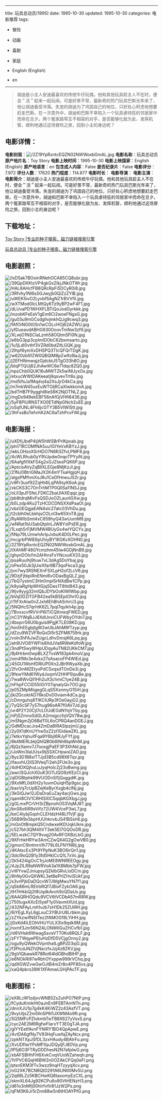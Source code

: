 
---
title: 玩具总动员(1995)
date: 1995-10-30
updated: 1995-10-30
categories: 电影推荐
tags:
- 冒险
- 动画
- 喜剧
- 家庭

- English (English)
- en
---


> 胡迪是小主人安迪最喜欢的传统牛仔玩偶，他和其他玩具趁主人不在时，便会＂活＂起来一起玩闹。可是好景不常，最新奇的热门玩具巴斯光年来了，他让胡迪备受冷落。失宠的胡迪为了巩固自己的地位，只好处心积虑地想要赶走巴斯。在一次意外中，胡迪和巴斯不幸陷入一个玩具虐待狂的邻居家中而命在旦夕。两个冤家路窄互不相容的对手，是否能够化敌为友、发挥机智，顺利地通过这场冒险之旅，回到小主的身边呢？

## **电影详情**：

**电影封面**：<img src="https://image.tmdb.org/t/p/w200/2Z19YpRxntcEQZN02NWWoxbGmAL.jpg" alt="/2Z19YpRxntcEQZN02NWWoxbGmAL.jpg" title="/2Z19YpRxntcEQZN02NWWoxbGmAL.jpg">
**电影名称**：玩具总动员
**原产地片名**：Toy Story
**电影上映时间**：1995-10-30
**电影上映国家**：English (English)
**原产地语言**：en
**包含成人内容**：False
**是否纪录片**：False
**电影评分**：7.972
**评分人数**：17620
**热门程度**：114.877
**电影时长**：
**电影导演**：
**电影主演**：
**电影简介**：胡迪是小主人安迪最喜欢的传统牛仔玩偶，他和其他玩具趁主人不在时，便会＂活＂起来一起玩闹。可是好景不常，最新奇的热门玩具巴斯光年来了，他让胡迪备受冷落。失宠的胡迪为了巩固自己的地位，只好处心积虑地想要赶走巴斯。在一次意外中，胡迪和巴斯不幸陷入一个玩具虐待狂的邻居家中而命在旦夕。两个冤家路窄互不相容的对手，是否能够化敌为友、发挥机智，顺利地通过这场冒险之旅，回到小主的身边呢？

## **下载地址**：
[Toy Story |专业的种子搜索、磁力链接搜索引擎](https://movie.amd794.com:2083/?search=Toy%20Story&ordering=&mode=match_phrase&page_size=10&page=1)

[玩具总动员 |专业的种子搜索、磁力链接搜索引擎](https://movie.amd794.com:2083/?search=%E7%8E%A9%E5%85%B7%E6%80%BB%E5%8A%A8%E5%91%98&ordering=&mode=match_phrase&page_size=10&page=1)
 

## **电影剧照**：
<img src="https://image.tmdb.org/t/p/original/lxD5ak7BOoinRNehOCA85CQ8ubr.jpg" alt="/lxD5ak7BOoinRNehOCA85CQ8ubr.jpg" title="/lxD5ak7BOoinRNehOCA85CQ8ubr.jpg"><img src="https://image.tmdb.org/t/p/original/39QpDXKtzVP4gkGxZIkjJNkOTWr.jpg" alt="/39QpDXKtzVP4gkGxZIkjJNkOTWr.jpg" title="/39QpDXKtzVP4gkGxZIkjJNkOTWr.jpg"><img src="https://image.tmdb.org/t/p/original/HAL8AHcfFB8QRcRpFi5DCyR0i8.jpg" alt="/HAL8AHcfFB8QRcRpFi5DCyR0i8.jpg" title="/HAL8AHcfFB8QRcRpFi5DCyR0i8.jpg"><img src="https://image.tmdb.org/t/p/original/3Rfvhy1Nl6sSGJwyjb0QiZzZYlB.jpg" alt="/3Rfvhy1Nl6sSGJwyjb0QiZzZYlB.jpg" title="/3Rfvhy1Nl6sSGJwyjb0QiZzZYlB.jpg"><img src="https://image.tmdb.org/t/p/original/uWEK5ivO2Lyvbf5AgNZ1rBVVfiI.jpg" alt="/uWEK5ivO2Lyvbf5AgNZ1rBVVfiI.jpg" title="/uWEK5ivO2Lyvbf5AgNZ1rBVVfiI.jpg"><img src="https://image.tmdb.org/t/p/original/wXTMod0lcLMtQy6Tz9yBP2wF4F1.jpg" alt="/wXTMod0lcLMtQy6Tz9yBP2wF4F1.jpg" title="/wXTMod0lcLMtQy6Tz9yBP2wF4F1.jpg"><img src="https://image.tmdb.org/t/p/original/dLUvaPD1WHXFLBTiQoJodGyrkkk.jpg" alt="/dLUvaPD1WHXFLBTiQoJodGyrkkk.jpg" title="/dLUvaPD1WHXFLBTiQoJodGyrkkk.jpg"><img src="https://image.tmdb.org/t/p/original/inzobKFeEeV1gEm6Ci2woeFNgsG.jpg" alt="/inzobKFeEeV1gEm6Ci2woeFNgsG.jpg" title="/inzobKFeEeV1gEm6Ci2woeFNgsG.jpg"><img src="https://image.tmdb.org/t/p/original/gu03u9mGCsdglIvjmkhQJg9cwq3.jpg" alt="/gu03u9mGCsdglIvjmkhQJg9cwq3.jpg" title="/gu03u9mGCsdglIvjmkhQJg9cwq3.jpg"><img src="https://image.tmdb.org/t/p/original/fAfOiNG0t0Sn1wCGLcHOj62AZWU.jpg" alt="/fAfOiNG0t0Sn1wCGLcHOj62AZWU.jpg" title="/fAfOiNG0t0Sn1wCGLcHOj62AZWU.jpg"><img src="https://image.tmdb.org/t/p/original/yfDueavdABHG830OoovTmNw3zf9.jpg" alt="/yfDueavdABHG830OoovTmNw3zf9.jpg" title="/yfDueavdABHG830OoovTmNw3zf9.jpg"><img src="https://image.tmdb.org/t/p/original/XLwjO1NSCIaLznh58OQtmSFl0N.jpg" alt="/XLwjO1NSCIaLznh58OQtmSFl0N.jpg" title="/XLwjO1NSCIaLznh58OQtmSFl0N.jpg"><img src="https://image.tmdb.org/t/p/original/e6bG3pp3cpImIDObC62bxmsarto.jpg" alt="/e6bG3pp3cpImIDObC62bxmsarto.jpg" title="/e6bG3pp3cpImIDObC62bxmsarto.jpg"><img src="https://image.tmdb.org/t/p/original/1u1jLdl0vthf3VZRd0bdZltLGQK.jpg" alt="/1u1jLdl0vthf3VZRd0bdZltLGQK.jpg" title="/1u1jLdl0vthf3VZRd0bdZltLGQK.jpg"><img src="https://image.tmdb.org/t/p/original/2lhpf6ymXxDHSPQ3TlcQFQrTDgK.jpg" alt="/2lhpf6ymXxDHSPQ3TlcQFQrTDgK.jpg" title="/2lhpf6ymXxDHSPQ3TlcQFQrTDgK.jpg"><img src="https://image.tmdb.org/t/p/original/w620zb5fZW0QBQlM8pZwftzBaJj.jpg" alt="/w620zb5fZW0QBQlM8pZwftzBaJj.jpg" title="/w620zb5fZW0QBQlM8pZwftzBaJj.jpg"><img src="https://image.tmdb.org/t/p/original/j2EFHNmwqjzGjdcbtJ5TgO33h8O.jpg" alt="/j2EFHNmwqjzGjdcbtJ5TgO33h8O.jpg" title="/j2EFHNmwqjzGjdcbtJ5TgO33h8O.jpg"><img src="https://image.tmdb.org/t/p/original/bIqPTQUj82JhAwWC6e71dqc8ZQ0.jpg" alt="/bIqPTQUj82JhAwWC6e71dqc8ZQ0.jpg" title="/bIqPTQUj82JhAwWC6e71dqc8ZQ0.jpg"><img src="https://image.tmdb.org/t/p/original/npzChb0QUK16uMWTZk5wiNUyxOs.jpg" alt="/npzChb0QUK16uMWTZk5wiNUyxOs.jpg" title="/npzChb0QUK16uMWTZk5wiNUyxOs.jpg"><img src="https://image.tmdb.org/t/p/original/etxucWWtDAKeeatj9qsvevTrt6s.jpg" alt="/etxucWWtDAKeeatj9qsvevTrt6s.jpg" title="/etxucWWtDAKeeatj9qsvevTrt6s.jpg"><img src="https://image.tmdb.org/t/p/original/md5ifsJa1Mqdvj4a2XsJjrD4kCa.jpg" alt="/md5ifsJa1Mqdvj4a2XsJjrD4kCa.jpg" title="/md5ifsJa1Mqdvj4a2XsJjrD4kCa.jpg"><img src="https://image.tmdb.org/t/p/original/m7mkW45uxEuWTOljRCaXlwkkomA.jpg" alt="/m7mkW45uxEuWTOljRCaXlwkkomA.jpg" title="/m7mkW45uxEuWTOljRCaXlwkkomA.jpg"><img src="https://image.tmdb.org/t/p/original/bdTHB7F9ygghl8ieS6K2NjOTNLZ.jpg" alt="/bdTHB7F9ygghl8ieS6K2NjOTNLZ.jpg" title="/bdTHB7F9ygghl8ieS6K2NjOTNLZ.jpg"><img src="https://image.tmdb.org/t/p/original/mgDx949ekEBF56nAfGjVHfi6436.jpg" alt="/mgDx949ekEBF56nAfGjVHfi6436.jpg" title="/mgDx949ekEBF56nAfGjVHfi6436.jpg"><img src="https://image.tmdb.org/t/p/original/5yF8PIURNSTXO0ETdNpGNch2uEE.jpg" alt="/5yF8PIURNSTXO0ETdNpGNch2uEE.jpg" title="/5yF8PIURNSTXO0ETdNpGNch2uEE.jpg"><img src="https://image.tmdb.org/t/p/original/oSqfUNL4Fh6jcGTY3B5VIWIStt.jpg" alt="/oSqfUNL4Fh6jcGTY3B5VIWIStt.jpg" title="/oSqfUNL4Fh6jcGTY3B5VIWIStt.jpg"><img src="https://image.tmdb.org/t/p/original/3hFssBoTefvHA2AC6aTzhPcvFiM.jpg" alt="/3hFssBoTefvHA2AC6aTzhPcvFiM.jpg" title="/3hFssBoTefvHA2AC6aTzhPcvFiM.jpg">

## **电影海报**：
<img src="https://image.tmdb.org/t/p/original/uXDfjJbdP4ijW5hWSBrPrlKpxab.jpg" alt="/uXDfjJbdP4ijW5hWSBrPrlKpxab.jpg" title="/uXDfjJbdP4ijW5hWSBrPrlKpxab.jpg"><img src="https://image.tmdb.org/t/p/original/phl71RCOMfNA5uu1GIYeVxKBYzJ.jpg" alt="/phl71RCOMfNA5uu1GIYeVxKBYzJ.jpg" title="/phl71RCOMfNA5uu1GIYeVxKBYzJ.jpg"><img src="https://image.tmdb.org/t/p/original/iebLOHzoXSrHDO7N6R3ZfvLPMF8.jpg" alt="/iebLOHzoXSrHDO7N6R3ZfvLPMF8.jpg" title="/iebLOHzoXSrHDO7N6R3ZfvLPMF8.jpg"><img src="https://image.tmdb.org/t/p/original/4cWLRhub0yY9VJpdw0nqoTPYyiN.jpg" alt="/4cWLRhub0yY9VJpdw0nqoTPYyiN.jpg" title="/4cWLRhub0yY9VJpdw0nqoTPYyiN.jpg"><img src="https://image.tmdb.org/t/p/original/6AafgfifXkFS4g2xGJZIwsPQK6P.jpg" alt="/6AafgfifXkFS4g2xGJZIwsPQK6P.jpg" title="/6AafgfifXkFS4g2xGJZIwsPQK6P.jpg"><img src="https://image.tmdb.org/t/p/original/AptcisAVyZqBllXLEGje8MjKzJI.jpg" alt="/AptcisAVyZqBllXLEGje8MjKzJI.jpg" title="/AptcisAVyZqBllXLEGje8MjKzJI.jpg"><img src="https://image.tmdb.org/t/p/original/21NJ0BtriGMaJX2K4mYTsaHgjqH.jpg" alt="/21NJ0BtriGMaJX2K4mYTsaHgjqH.jpg" title="/21NJ0BtriGMaJX2K4mYTsaHgjqH.jpg"><img src="https://image.tmdb.org/t/p/original/algsPMfhmXsJRu1CeDfHneuJS2r.jpg" alt="/algsPMfhmXsJRu1CeDfHneuJS2r.jpg" title="/algsPMfhmXsJRu1CeDfHneuJS2r.jpg"><img src="https://image.tmdb.org/t/p/original/v9Fr3uof92ZqHt4lLqPA9syK6oA.jpg" alt="/v9Fr3uof92ZqHt4lLqPA9syK6oA.jpg" title="/v9Fr3uof92ZqHt4lLqPA9syK6oA.jpg"><img src="https://image.tmdb.org/t/p/original/xkCKS3C7OnTrhMTP0QlISa11NSJ.jpg" alt="/xkCKS3C7OnTrhMTP0QlISa11NSJ.jpg" title="/xkCKS3C7OnTrhMTP0QlISa11NSJ.jpg"><img src="https://image.tmdb.org/t/p/original/oLII3pJFSfeLFDKCZbaUIAXEqqz.jpg" alt="/oLII3pJFSfeLFDKCZbaUIAXEqqz.jpg" title="/oLII3pJFSfeLFDKCZbaUIAXEqqz.jpg"><img src="https://image.tmdb.org/t/p/original/pb8tdrqMIvFsQSDJoOZLaunIGXw.jpg" alt="/pb8tdrqMIvFsQSDJoOZLaunIGXw.jpg" title="/pb8tdrqMIvFsQSDJoOZLaunIGXw.jpg"><img src="https://image.tmdb.org/t/p/original/b5Lzdp4Ku2TzHCDCDNSXXdPaaOI.jpg" alt="/b5Lzdp4Ku2TzHCDCDNSXXdPaaOI.jpg" title="/b5Lzdp4Ku2TzHCDCDNSXXdPaaOI.jpg"><img src="https://image.tmdb.org/t/p/original/vbzGEQgjaEAN4xlc27atc03VhDu.jpg" alt="/vbzGEQgjaEAN4xlc27atc03VhDu.jpg" title="/vbzGEQgjaEAN4xlc27atc03VhDu.jpg"><img src="https://image.tmdb.org/t/p/original/t2cblh0eLbkhjsCOLnl3w65XnT8.jpg" alt="/t2cblh0eLbkhjsCOLnl3w65XnT8.jpg" title="/t2cblh0eLbkhjsCOLnl3w65XnT8.jpg"><img src="https://image.tmdb.org/t/p/original/RyAWIbSmt4xC859hyQ43wUumM9.jpg" alt="/RyAWIbSmt4xC859hyQ43wUumM9.jpg" title="/RyAWIbSmt4xC859hyQ43wUumM9.jpg"><img src="https://image.tmdb.org/t/p/original/wNRat1bU3abQtpInLJW8YxlPsER.jpg" alt="/wNRat1bU3abQtpInLJW8YxlPsER.jpg" title="/wNRat1bU3abQtpInLJW8YxlPsER.jpg"><img src="https://image.tmdb.org/t/p/original/1Lxqh5rFjMVMW4BUyGx4wIYQCYx.jpg" alt="/1Lxqh5rFjMVMW4BUyGx4wIYQCYx.jpg" title="/1Lxqh5rFjMVMW4BUyGx4wIYQCYx.jpg"><img src="https://image.tmdb.org/t/p/original/fiNp79LUmwhArIpJvbuK4D0LPec.jpg" alt="/fiNp79LUmwhArIpJvbuK4D0LPec.jpg" title="/fiNp79LUmwhArIpJvbuK4D0LPec.jpg"><img src="https://image.tmdb.org/t/p/original/mcgrbPWlE6pUhiyBY1KGKvXOHN0.jpg" alt="/mcgrbPWlE6pUhiyBY1KGKvXOHN0.jpg" title="/mcgrbPWlE6pUhiyBY1KGKvXOHN0.jpg"><img src="https://image.tmdb.org/t/p/original/2Z19YpRxntcEQZN02NWWoxbGmAL.jpg" alt="/2Z19YpRxntcEQZN02NWWoxbGmAL.jpg" title="/2Z19YpRxntcEQZN02NWWoxbGmAL.jpg"><img src="https://image.tmdb.org/t/p/original/tXAhMF48GYcmzhm45Iw4GDjNnB9.jpg" alt="/tXAhMF48GYcmzhm45Iw4GDjNnB9.jpg" title="/tXAhMF48GYcmzhm45Iw4GDjNnB9.jpg"><img src="https://image.tmdb.org/t/p/original/ghynDOlxfm2AHhrsFxYNcxuKX33.jpg" alt="/ghynDOlxfm2AHhrsFxYNcxuKX33.jpg" title="/ghynDOlxfm2AHhrsFxYNcxuKX33.jpg"><img src="https://image.tmdb.org/t/p/original/psaRuuIhj9tuw7vL3dAg5DoYbaj.jpg" alt="/psaRuuIhj9tuw7vL3dAg5DoYbaj.jpg" title="/psaRuuIhj9tuw7vL3dAg5DoYbaj.jpg"><img src="https://image.tmdb.org/t/p/original/oPex50Jk3jUwXfar9B73qoFkca3.jpg" alt="/oPex50Jk3jUwXfar9B73qoFkca3.jpg" title="/oPex50Jk3jUwXfar9B73qoFkca3.jpg"><img src="https://image.tmdb.org/t/p/original/jvn7wy3RSNEXnFSXLpH2of2LcV6.jpg" alt="/jvn7wy3RSNEXnFSXLpH2of2LcV6.jpg" title="/jvn7wy3RSNEXnFSXLpH2of2LcV6.jpg"><img src="https://image.tmdb.org/t/p/original/9DzjFjtbpiRnENmi6vODaxBgQLZ.jpg" alt="/9DzjFjtbpiRnENmi6vODaxBgQLZ.jpg" title="/9DzjFjtbpiRnENmi6vODaxBgQLZ.jpg"><img src="https://image.tmdb.org/t/p/original/7bQ7ystmC3Hn0mplSrNXdBw1CPp.jpg" alt="/7bQ7ystmC3Hn0mplSrNXdBw1CPp.jpg" title="/7bQ7ystmC3Hn0mplSrNXdBw1CPp.jpg"><img src="https://image.tmdb.org/t/p/original/k8yiaRgHpWHGjq5Des1T8tId943.jpg" alt="/k8yiaRgHpWHGjq5Des1T8tId943.jpg" title="/k8yiaRgHpWHGjq5Des1T8tId943.jpg"><img src="https://image.tmdb.org/t/p/original/9Ijv9yyg32mlQbJDYbOoKlWlWbp.jpg" alt="/9Ijv9yyg32mlQbJDYbOoKlWlWbp.jpg" title="/9Ijv9yyg32mlQbJDYbOoKlWlWbp.jpg"><img src="https://image.tmdb.org/t/p/original/bVqDDZlTGFB42ea5kBSEptOhrIO.jpg" alt="/bVqDDZlTGFB42ea5kBSEptOhrIO.jpg" title="/bVqDDZlTGFB42ea5kBSEptOhrIO.jpg"><img src="https://image.tmdb.org/t/p/original/rTtFXrAIw0nZJxh6EhBhASrhrU3.jpg" alt="/rTtFXrAIw0nZJxh6EhBhASrhrU3.jpg" title="/rTtFXrAIw0nZJxh6EhBhASrhrU3.jpg"><img src="https://image.tmdb.org/t/p/original/5NQHcS7qrhtK6ZL7pql7qyikh4p.jpg" alt="/5NQHcS7qrhtK6ZL7pql7qyikh4p.jpg" title="/5NQHcS7qrhtK6ZL7pql7qyikh4p.jpg"><img src="https://image.tmdb.org/t/p/original/7BvxxcvfRVVrP6ITlCQXmeqFWED.jpg" alt="/7BvxxcvfRVVrP6ITlCQXmeqFWED.jpg" title="/7BvxxcvfRVVrP6ITlCQXmeqFWED.jpg"><img src="https://image.tmdb.org/t/p/original/nC3YWqBJJ6XdUnviCUFWbyOYdn7.jpg" alt="/nC3YWqBJJ6XdUnviCUFWbyOYdn7.jpg" title="/nC3YWqBJJ6XdUnviCUFWbyOYdn7.jpg"><img src="https://image.tmdb.org/t/p/original/4bxprr56U0bguis9PgjKTLE08KD.jpg" alt="/4bxprr56U0bguis9PgjKTLE08KD.jpg" title="/4bxprr56U0bguis9PgjKTLE08KD.jpg"><img src="https://image.tmdb.org/t/p/original/hin5hEEgbjtgW2wUbJAhM9fTzyp.jpg" alt="/hin5hEEgbjtgW2wUbJAhM9fTzyp.jpg" title="/hin5hEEgbjtgW2wUbJAhM9fTzyp.jpg"><img src="https://image.tmdb.org/t/p/original/dZzu9WZVFRoQxDI5rSZFM8759rk.jpg" alt="/dZzu9WZVFRoQxDI5rSZFM8759rk.jpg" title="/dZzu9WZVFRoQxDI5rSZFM8759rk.jpg"><img src="https://image.tmdb.org/t/p/original/voln3hFAJwZUgcLdhvDmsjK6Lpq.jpg" alt="/voln3hFAJwZUgcLdhvDmsjK6Lpq.jpg" title="/voln3hFAJwZUgcLdhvDmsjK6Lpq.jpg"><img src="https://image.tmdb.org/t/p/original/ah9UVO8YWFts8XdJVa6RWeKdfoW.jpg" alt="/ah9UVO8YWFts8XdJVa6RWeKdfoW.jpg" title="/ah9UVO8YWFts8XdJVa6RWeKdfoW.jpg"><img src="https://image.tmdb.org/t/p/original/3ndPtSwyWHpUDqyAuTN82UKkCM7.jpg" alt="/3ndPtSwyWHpUDqyAuTN82UKkCM7.jpg" title="/3ndPtSwyWHpUDqyAuTN82UKkCM7.jpg"><img src="https://image.tmdb.org/t/p/original/8j4Hrbm0wpBLXZTvsWf83pk4moV.jpg" alt="/8j4Hrbm0wpBLXZTvsWf83pk4moV.jpg" title="/8j4Hrbm0wpBLXZTvsWf83pk4moV.jpg"><img src="https://image.tmdb.org/t/p/original/om4fMx3e4xkx27sAsacoFP4WiEd.jpg" alt="/om4fMx3e4xkx27sAsacoFP4WiEd.jpg" title="/om4fMx3e4xkx27sAsacoFP4WiEd.jpg"><img src="https://image.tmdb.org/t/p/original/45GU1WohfDRIUP0Xn2JBr9WyaXb.jpg" alt="/45GU1WohfDRIUP0Xn2JBr9WyaXb.jpg" title="/45GU1WohfDRIUP0Xn2JBr9WyaXb.jpg"><img src="https://image.tmdb.org/t/p/original/2fvOmMZEtyxPdCSxqsdTOnDe3i.jpg" alt="/2fvOmMZEtyxPdCSxqsdTOnDe3i.jpg" title="/2fvOmMZEtyxPdCSxqsdTOnDe3i.jpg"><img src="https://image.tmdb.org/t/p/original/9fewYMd61WydJoqmV2HHP5IpuBe.jpg" alt="/9fewYMd61WydJoqmV2HHP5IpuBe.jpg" title="/9fewYMd61WydJoqmV2HHP5IpuBe.jpg"><img src="https://image.tmdb.org/t/p/original/7wa8WvQll1Hh2uX3chmiC1ye24B.jpg" alt="/7wa8WvQll1Hh2uX3chmiC1ye24B.jpg" title="/7wa8WvQll1Hh2uX3chmiC1ye24B.jpg"><img src="https://image.tmdb.org/t/p/original/nFhpFCCID55IGiY0TqnaIyQv7OO.jpg" alt="/nFhpFCCID55IGiY0TqnaIyQv7OO.jpg" title="/nFhpFCCID55IGiY0TqnaIyQv7OO.jpg"><img src="https://image.tmdb.org/t/p/original/p05ZMpMiigegGLqS5XxnmyG15iH.jpg" alt="/p05ZMpMiigegGLqS5XxnmyG15iH.jpg" title="/p05ZMpMiigegGLqS5XxnmyG15iH.jpg"><img src="https://image.tmdb.org/t/p/original/jkiZGcoktAD76koDvD0viam4dCa.jpg" alt="/jkiZGcoktAD76koDvD0viam4dCa.jpg" title="/jkiZGcoktAD76koDvD0viam4dCa.jpg"><img src="https://image.tmdb.org/t/p/original/cDmrguhq8TlKCIURp3fOe0ayjG2.jpg" alt="/cDmrguhq8TlKCIURp3fOe0ayjG2.jpg" title="/cDmrguhq8TlKCIURp3fOe0ayjG2.jpg"><img src="https://image.tmdb.org/t/p/original/7yQ5cSF7y57hug96oAR7f0AV7Jd.jpg" alt="/7yQ5cSF7y57hug96oAR7f0AV7Jd.jpg" title="/7yQ5cSF7y57hug96oAR7f0AV7Jd.jpg"><img src="https://image.tmdb.org/t/p/original/ur4P2Y20CjI7cLOUdEGdNYqVTby.jpg" alt="/ur4P2Y20CjI7cLOUdEGdNYqVTby.jpg" title="/ur4P2Y20CjI7cLOUdEGdNYqVTby.jpg"><img src="https://image.tmdb.org/t/p/original/nPjSZmnoSdGLA2mxgccfqVQV78w.jpg" alt="/nPjSZmnoSdGLA2mxgccfqVQV78w.jpg" title="/nPjSZmnoSdGLA2mxgccfqVQV78w.jpg"><img src="https://image.tmdb.org/t/p/original/mSNgm2jO6BdT0L6oCPRQ4anDGEJ.jpg" alt="/mSNgm2jO6BdT0L6oCPRQ4anDGEJ.jpg" title="/mSNgm2jO6BdT0L6oCPRQ4anDGEJ.jpg"><img src="https://image.tmdb.org/t/p/original/GdMDcacJra4ZmDaBIRASIpzjmU.jpg" alt="/GdMDcacJra4ZmDaBIRASIpzjmU.jpg" title="/GdMDcacJra4ZmDaBIRASIpzjmU.jpg"><img src="https://image.tmdb.org/t/p/original/2y0X1dKnUYhw5sZ2zl1GidawZKL.jpg" alt="/2y0X1dKnUYhw5sZ2zl1GidawZKL.jpg" title="/2y0X1dKnUYhw5sZ2zl1GidawZKL.jpg"><img src="https://image.tmdb.org/t/p/original/7etkxYqhuifFqa9Y6bjI6RJyFYf.jpg" alt="/7etkxYqhuifFqa9Y6bjI6RJyFYf.jpg" title="/7etkxYqhuifFqa9Y6bjI6RJyFYf.jpg"><img src="https://image.tmdb.org/t/p/original/6k4MERLbkjQhlQB0b6lNh6bpWnM.jpg" alt="/6k4MERLbkjQhlQB0b6lNh6bpWnM.jpg" title="/6k4MERLbkjQhlQB0b6lNh6bpWnM.jpg"><img src="https://image.tmdb.org/t/p/original/6jQzXamv7J7ooxgjPaEF3P3XhNd.jpg" alt="/6jQzXamv7J7ooxgjPaEF3P3XhNd.jpg" title="/6jQzXamv7J7ooxgjPaEF3P3XhNd.jpg"><img src="https://image.tmdb.org/t/p/original/iJoWm3laUUsx9ljSSXCHpwslZAD.jpg" alt="/iJoWm3laUUsx9ljSSXCHpwslZAD.jpg" title="/iJoWm3laUUsx9ljSSXCHpwslZAD.jpg"><img src="https://image.tmdb.org/t/p/original/8ys3D1B8xlTTJjd3B5cd98X6Tqv.jpg" alt="/8ys3D1B8xlTTJjd3B5cd98X6Tqv.jpg" title="/8ys3D1B8xlTTJjd3B5cd98X6Tqv.jpg"><img src="https://image.tmdb.org/t/p/original/ifauvhU2ilS3lVeqTi2eh2FUe3o.jpg" alt="/ifauvhU2ilS3lVeqTi2eh2FUe3o.jpg" title="/ifauvhU2ilS3lVeqTi2eh2FUe3o.jpg"><img src="https://image.tmdb.org/t/p/original/4dHDXQjhuLuJyqHoIcZj23oBwng.jpg" alt="/4dHDXQjhuLuJyqHoIcZj23oBwng.jpg" title="/4dHDXQjhuLuJyqHoIcZj23oBwng.jpg"><img src="https://image.tmdb.org/t/p/original/awcISQJchXGuK3O7iJQG9zKEzCt.jpg" alt="/awcISQJchXGuK3O7iJQG9zKEzCt.jpg" title="/awcISQJchXGuK3O7iJQG9zKEzCt.jpg"><img src="https://image.tmdb.org/t/p/original/qlDGBtphk99VUODnSl1jQxggdlK.jpg" alt="/qlDGBtphk99VUODnSl1jQxggdlK.jpg" title="/qlDGBtphk99VUODnSl1jQxggdlK.jpg"><img src="https://image.tmdb.org/t/p/original/9XxMfL0dXH2y1uvmOuIqH5p9gsc.jpg" alt="/9XxMfL0dXH2y1uvmOuIqH5p9gsc.jpg" title="/9XxMfL0dXH2y1uvmOuIqH5p9gsc.jpg"><img src="https://image.tmdb.org/t/p/original/baxVq7cUpBZejKeByrXxgb4cINj.jpg" alt="/baxVq7cUpBZejKeByrXxgb4cINj.jpg" title="/baxVq7cUpBZejKeByrXxgb4cINj.jpg"><img src="https://image.tmdb.org/t/p/original/3kGIQJw12JDaDraEuZay4acjGws.jpg" alt="/3kGIQJw12JDaDraEuZay4acjGws.jpg" title="/3kGIQJw12JDaDraEuZay4acjGws.jpg"><img src="https://image.tmdb.org/t/p/original/qamI8CIV1CRHISXIC5qqbKGXbgJ.jpg" alt="/qamI8CIV1CRHISXIC5qqbKGXbgJ.jpg" title="/qamI8CIV1CRHISXIC5qqbKGXbgJ.jpg"><img src="https://image.tmdb.org/t/p/original/gGLmxPCrVH3rZBpnohO53VqMJ8T.jpg" alt="/gGLmxPCrVH3rZBpnohO53VqMJ8T.jpg" title="/gGLmxPCrVH3rZBpnohO53VqMJ8T.jpg"><img src="https://image.tmdb.org/t/p/original/bnS8x6iR9sVifz72UW4VceP3wL7.jpg" alt="/bnS8x6iR9sVifz72UW4VceP3wL7.jpg" title="/bnS8x6iR9sVifz72UW4VceP3wL7.jpg"><img src="https://image.tmdb.org/t/p/original/keC4lybjGqshCLEHdzH48Lf1VjF.jpg" alt="/keC4lybjGqshCLEHdzH48Lf1VjF.jpg" title="/keC4lybjGqshCLEHdzH48Lf1VjF.jpg"><img src="https://image.tmdb.org/t/p/original/56B9I9x5bpHUUhknvbJS41BSsh6.jpg" alt="/56B9I9x5bpHUUhknvbJS41BSsh6.jpg" title="/56B9I9x5bpHUUhknvbJS41BSsh6.jpg"><img src="https://image.tmdb.org/t/p/original/mGnOtBmpkQ5CndwxeIKDUqkUkre.jpg" alt="/mGnOtBmpkQ5CndwxeIKDUqkUkre.jpg" title="/mGnOtBmpkQ5CndwxeIKDUqkUkre.jpg"><img src="https://image.tmdb.org/t/p/original/c527bh3QM4ItVT3ek5EI7GQOoDR.jpg" alt="/c527bh3QM4ItVT3ek5EI7GQOoDR.jpg" title="/c527bh3QM4ItVT3ek5EI7GQOoDR.jpg"><img src="https://image.tmdb.org/t/p/original/5ELwzkC7QY9vug20AvRFOXBzLbG.jpg" alt="/5ELwzkC7QY9vug20AvRFOXBzLbG.jpg" title="/5ELwzkC7QY9vug20AvRFOXBzLbG.jpg"><img src="https://image.tmdb.org/t/p/original/9XFrhkHRYw3AmCZwQX4G2gOwVB0.jpg" alt="/9XFrhkHRYw3AmCZwQX4G2gOwVB0.jpg" title="/9XFrhkHRYw3AmCZwQX4G2gOwVB0.jpg"><img src="https://image.tmdb.org/t/p/original/gmxnC9intmrn1h779L6LFNYN8lj.jpg" alt="/gmxnC9intmrn1h779L6LFNYN8lj.jpg" title="/gmxnC9intmrn1h779L6LFNYN8lj.jpg"><img src="https://image.tmdb.org/t/p/original/4KAtscEx3Pt9YPpNuK3BO6irQn1.jpg" alt="/4KAtscEx3Pt9YPpNuK3BO6irQn1.jpg" title="/4KAtscEx3Pt9YPpNuK3BO6irQn1.jpg"><img src="https://image.tmdb.org/t/p/original/3dcI9oQ2B1y3fd5HklCcQ1L7xVc.jpg" alt="/3dcI9oQ2B1y3fd5HklCcQ1L7xVc.jpg" title="/3dcI9oQ2B1y3fd5HklCcQ1L7xVc.jpg"><img src="https://image.tmdb.org/t/p/original/2k5424igOcC1rjJoME8WNREEOgy.jpg" alt="/2k5424igOcC1rjJoME8WNREEOgy.jpg" title="/2k5424igOcC1rjJoME8WNREEOgy.jpg"><img src="https://image.tmdb.org/t/p/original/4JpZlLR9aNWRVoA3a1X8Mbb7pFW.jpg" alt="/4JpZlLR9aNWRVoA3a1X8Mbb7pFW.jpg" title="/4JpZlLR9aNWRVoA3a1X8Mbb7pFW.jpg"><img src="https://image.tmdb.org/t/p/original/vWYvwZJniupsyQZkIbGRvLloDCm.jpg" alt="/vWYvwZJniupsyQZkIbGRvLloDCm.jpg" title="/vWYvwZJniupsyQZkIbGRvLloDCm.jpg"><img src="https://image.tmdb.org/t/p/original/6hNy0GvQXWKL3etBePHZHvlSUkf.jpg" alt="/6hNy0GvQXWKL3etBePHZHvlSUkf.jpg" title="/6hNy0GvQXWKL3etBePHZHvlSUkf.jpg"><img src="https://image.tmdb.org/t/p/original/s3vrlPjbDaDQcvW7JWgMwuYN7f1.jpg" alt="/s3vrlPjbDaDQcvW7JWgMwuYN7f1.jpg" title="/s3vrlPjbDaDQcvW7JWgMwuYN7f1.jpg"><img src="https://image.tmdb.org/t/p/original/q5b86mLRElrbRQf7JBixFZykOA6.jpg" alt="/q5b86mLRElrbRQf7JBixFZykOA6.jpg" title="/q5b86mLRElrbRQf7JBixFZykOA6.jpg"><img src="https://image.tmdb.org/t/p/original/tH7iHkbQj2t9UqdkAvoh9zQDaUs.jpg" alt="/tH7iHkbQj2t9UqdkAvoh9zQDaUs.jpg" title="/tH7iHkbQj2t9UqdkAvoh9zQDaUs.jpg"><img src="https://image.tmdb.org/t/p/original/6AAQRHOQdu9VCV6tVCDbA57mR8W.jpg" alt="/6AAQRHOQdu9VCV6tVCDbA57mR8W.jpg" title="/6AAQRHOQdu9VCV6tVCDbA57mR8W.jpg"><img src="https://image.tmdb.org/t/p/original/750lugxAXcEi5yeF1y0VavmtXUd.jpg" alt="/750lugxAXcEi5yeF1y0VavmtXUd.jpg" title="/750lugxAXcEi5yeF1y0VavmtXUd.jpg"><img src="https://image.tmdb.org/t/p/original/432NFAyLmh1vJb7xH1Dk25ZUIRH.jpg" alt="/432NFAyLmh1vJb7xH1Dk25ZUIRH.jpg" title="/432NFAyLmh1vJb7xH1Dk25ZUIRH.jpg"><img src="https://image.tmdb.org/t/p/original/6iYEgLXyL6gLxuC3YBUrU8Lrbkm.jpg" alt="/6iYEgLXyL6gLxuC3YBUrU8Lrbkm.jpg" title="/6iYEgLXyL6gLxuC3YBUrU8Lrbkm.jpg"><img src="https://image.tmdb.org/t/p/original/zZYkzwifNStTez2fAMOGf8LYiHH.jpg" alt="/zZYkzwifNStTez2fAMOGf8LYiHH.jpg" title="/zZYkzwifNStTez2fAMOGf8LYiHH.jpg"><img src="https://image.tmdb.org/t/p/original/j0xKd4ILEOhVHUYULX3Ix9qdk9M.jpg" alt="/j0xKd4ILEOhVHUYULX3Ix9qdk9M.jpg" title="/j0xKd4ILEOhVHUYULX3Ix9qdk9M.jpg"><img src="https://image.tmdb.org/t/p/original/nxmf3Jm56N2ALONWlIGuZHCvfb1.jpg" alt="/nxmf3Jm56N2ALONWlIGuZHCvfb1.jpg" title="/nxmf3Jm56N2ALONWlIGuZHCvfb1.jpg"><img src="https://image.tmdb.org/t/p/original/nI6VHsk6WwagSsvsVTT0Ko8RQLF.jpg" alt="/nI6VHsk6WwagSsvsVTT0Ko8RQLF.jpg" title="/nI6VHsk6WwagSsvsVTT0Ko8RQLF.jpg"><img src="https://image.tmdb.org/t/p/original/zFYTWqyePEtuHzDfD5VCjgOnny2.jpg" alt="/zFYTWqyePEtuHzDfD5VCjgOnny2.jpg" title="/zFYTWqyePEtuHzDfD5VCjgOnny2.jpg"><img src="https://image.tmdb.org/t/p/original/ogu9yQWekOVpnthatLgBPJD3sjG.jpg" alt="/ogu9yQWekOVpnthatLgBPJD3sjG.jpg" title="/ogu9yQWekOVpnthatLgBPJD3sjG.jpg"><img src="https://image.tmdb.org/t/p/original/f3PtcdJNZIVjNsrzfxJzj4z8ZKV.jpg" alt="/f3PtcdJNZIVjNsrzfxJzj4z8ZKV.jpg" title="/f3PtcdJNZIVjNsrzfxJzj4z8ZKV.jpg"><img src="https://image.tmdb.org/t/p/original/9gVIQbawkR78Rol64IdGBhdBIHP.jpg" alt="/9gVIQbawkR78Rol64IdGBhdBIHP.jpg" title="/9gVIQbawkR78Rol64IdGBhdBIHP.jpg"><img src="https://image.tmdb.org/t/p/original/e6NOkRi97wRbhOYxppw999rVChq.jpg" alt="/e6NOkRi97wRbhOYxppw999rVChq.jpg" title="/e6NOkRi97wRbhOYxppw999rVChq.jpg"><img src="https://image.tmdb.org/t/p/original/qdXGWZvwGwOJtB4mZr8o4PF8Svs.jpg" alt="/qdXGWZvwGwOJtB4mZr8o4PF8Svs.jpg" title="/qdXGWZvwGwOJtB4mZr8o4PF8Svs.jpg"><img src="https://image.tmdb.org/t/p/original/xaQ4pbrs39lK1XFAmwLGHjPAcTF.jpg" alt="/xaQ4pbrs39lK1XFAmwLGHjPAcTF.jpg" title="/xaQ4pbrs39lK1XFAmwLGHjPAcTF.jpg">

## **电影图标**：
<img src="https://image.tmdb.org/t/p/original/eX8LcW1zdjxvWNB5ZsZuhPO7NtP.png" alt="/eX8LcW1zdjxvWNB5ZsZuhPO7NtP.png" title="/eX8LcW1zdjxvWNB5ZsZuhPO7NtP.png"><img src="https://image.tmdb.org/t/p/original/fCyduKmikHt0aJnEn9FEBTAmNTn.png" alt="/fCyduKmikHt0aJnEn9FEBTAmNTn.png" title="/fCyduKmikHt0aJnEn9FEBTAmNTn.png"><img src="https://image.tmdb.org/t/p/original/dnnXJU1p7g4kK4KiWZ2z43AsfVT.png" alt="/dnnXJU1p7g4kK4KiWZ2z43AsfVT.png" title="/dnnXJU1p7g4kK4KiWZ2z43AsfVT.png"><img src="https://image.tmdb.org/t/p/original/9vyUIjsZ2m5IlnSP6I1JXWM4o9R.png" alt="/9vyUIjsZ2m5IlnSP6I1JXWM4o9R.png" title="/9vyUIjsZ2m5IlnSP6I1JXWM4o9R.png"><img src="https://image.tmdb.org/t/p/original/5QSMFcPZlvkmbTwTB8X627yVsxS.png" alt="/5QSMFcPZlvkmbTwTB8X627yVsxS.png" title="/5QSMFcPZlvkmbTwTB8X627yVsxS.png"><img src="https://image.tmdb.org/t/p/original/cyc2AE2M6RgfwFIarxYT3E0gTJA.png" alt="/cyc2AE2M6RgfwFIarxYT3E0gTJA.png" title="/cyc2AE2M6RgfwFIarxYT3E0gTJA.png"><img src="https://image.tmdb.org/t/p/original/glYYEetfAvnFYNIRY1BO4QpApwE.png" alt="/glYYEetfAvnFYNIRY1BO4QpApwE.png" title="/glYYEetfAvnFYNIRY1BO4QpApwE.png"><img src="https://image.tmdb.org/t/p/original/4vtDA6gfNy7V93HqFuwfqZAyNcx.png" alt="/4vtDA6gfNy7V93HqFuwfqZAyNcx.png" title="/4vtDA6gfNy7V93HqFuwfqZAyNcx.png"><img src="https://image.tmdb.org/t/p/original/zpkNTXpJSfDL3zxHAudy4BAtrFu.png" alt="/zpkNTXpJSfDL3zxHAudy4BAtrFu.png" title="/zpkNTXpJSfDL3zxHAudy4BAtrFu.png"><img src="https://image.tmdb.org/t/p/original/XvUDfIwYPsMPXpJDQyljFJ8DVp.png" alt="/XvUDfIwYPsMPXpJDQyljFJ8DVp.png" title="/XvUDfIwYPsMPXpJDQyljFJ8DVp.png"><img src="https://image.tmdb.org/t/p/original/lP5j6O3FTRyDDDhesN2N7afplwG.png" alt="/lP5j6O3FTRyDDDhesN2N7afplwG.png" title="/lP5j6O3FTRyDDDhesN2N7afplwG.png"><img src="https://image.tmdb.org/t/p/original/xbAFSBHhFH6XvkCvqVUoWZaheqh.png" alt="/xbAFSBHhFH6XvkCvqVUoWZaheqh.png" title="/xbAFSBHhFH6XvkCvqVUoWZaheqh.png"><img src="https://image.tmdb.org/t/p/original/1VPVC6QqH6BW2n0OZAkCFQq0eFl.png" alt="/1VPVC6QqH6BW2n0OZAkCFQq0eFl.png" title="/1VPVC6QqH6BW2n0OZAkCFQq0eFl.png"><img src="https://image.tmdb.org/t/p/original/ptsnEKM3fTv3wzz9nqHTzyyqXcv.png" alt="/ptsnEKM3fTv3wzz9nqHTzyyqXcv.png" title="/ptsnEKM3fTv3wzz9nqHTzyyqXcv.png"><img src="https://image.tmdb.org/t/p/original/nG2XK7BCNRQtD291A6UNtI0Mv5U.png" alt="/nG2XK7BCNRQtD291A6UNtI0Mv5U.png" title="/nG2XK7BCNRQtD291A6UNtI0Mv5U.png"><img src="https://image.tmdb.org/t/p/original/2q68LZz5KBCHwKQ8taxomyEzCXL.png" alt="/2q68LZz5KBCHwKQ8taxomyEzCXL.png" title="/2q68LZz5KBCHwKQ8taxomyEzCXL.png"><img src="https://image.tmdb.org/t/p/original/skmXL64Jg92KCPu6o90VtHENzH3.png" alt="/skmXL64Jg92KCPu6o90VtHENzH3.png" title="/skmXL64Jg92KCPu6o90VtHENzH3.png"><img src="https://image.tmdb.org/t/p/original/d61o3nMfj00hIrfvfir81JzW2Ps.png" alt="/d61o3nMfj00hIrfvfir81JzW2Ps.png" title="/d61o3nMfj00hIrfvfir81JzW2Ps.png"><img src="https://image.tmdb.org/t/p/original/qFM3K6Jr5rZnn88w5n6tHOAYPfG.png" alt="/qFM3K6Jr5rZnn88w5n6tHOAYPfG.png" title="/qFM3K6Jr5rZnn88w5n6tHOAYPfG.png">
